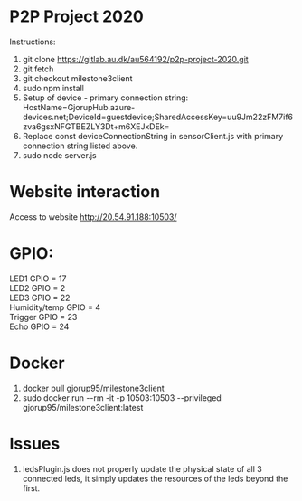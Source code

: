 # P2P Project 2020
Instructions:
1. git clone https://gitlab.au.dk/au564192/p2p-project-2020.git
2. git fetch
3. git checkout milestone3client
4. sudo npm install
5. Setup of device - primary connection string: HostName=GjorupHub.azure-devices.net;DeviceId=guestdevice;SharedAccessKey=uu9Jm22zFM7if6zva6gsxNFGTBEZLY3Dt+m6XEJxDEk=
6. Replace const deviceConnectionString in sensorClient.js with primary connection string listed above.
7. sudo node server.js

# Website interaction
Access to website http://20.54.91.188:10503/

# GPIO:
LED1 GPIO = 17  \
LED2 GPIO = 2  \
LED3 GPIO = 22  \
Humidity/temp GPIO = 4  \
Trigger GPIO = 23  \
Echo GPIO = 24  

# Docker
1. docker pull gjorup95/milestone3client
2. sudo docker run --rm -it -p 10503:10503 --privileged gjorup95/milestone3client:latest

# Issues
1. ledsPlugin.js does not properly update the physical state of all 3 connected leds, it simply updates the resources of the leds beyond the first.